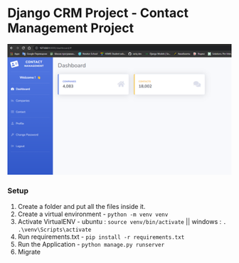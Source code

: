 # Django CRM Project - Contact Management Project

![Image of CRM](dashboard.png)

### Setup

1. Create a folder and put all the files inside it.
2. Create a virtual environment - `python -m venv venv`
3. Activate VirtualENV - ubuntu : `source venv/bin/activate` || windows : `. .\venv\Scripts\activate`
4. Run requirements.txt - `pip install -r requirements.txt`
5. Run the Application - `python manage.py runserver`
6. Migrate